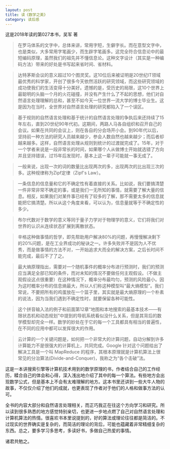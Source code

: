 ```yaml
---
layout: post
title: 读《数学之美》
category: 读后感
---
```

这是2018年读的第027本书，吴军 著

>在罗马体系的文字中，总体来讲，常用字短，生僻字长。而在意型文字中，也是类似，大多常用字笔画少，而生辟字笔画多。这完全符合信息论中的最短编码原理，虽然我们的祖先并不懂信息论。这种文字设计（其实是一种编码方法）带来的好处是书写起来省时间、省材料。

>达特茅斯会议的意义超过10个图灵奖。这10位后来被证明是20世纪IT领域最优秀的科学家，开创了很多今天依然活跃的研究领域，而这些研究领域的成功使我们的生活变得十分美好。遗憾的是，受历史的局限，这10个世界上最聪明的头脑一个月的火花碰撞，并没有产生什么了不起的思想，他们对自然语言处理理解的总和，甚至不如今天一位世界一流大学的博士毕业生。这是因为在当时，全世界对自然语言处理的研究都陷入了一个误区。

>基于规则的自然语言处理和基于统计的自然语言处理的争执后来还持续了15年左右，直到20世纪90年代初。这期间，两路人马各自组织和召开自己的会议。如果在共同的会议上，则在各自的分会场开小会。到90年代以后，坚持前一种方法的研究人员越来越少，参会人数自然也越来越少；而后者却越来越多。这样，自然语言处理从规则到统计的过渡就完成了。15年，对于一个学者来说是一段非常长的时间，如果哪个人从做博士开始就选错了方向并且坚持错误，过15年后发现时，基本上这一辈子可能就一事无成了。

>一般来说，出现一次的词的数量比出现两次的多，出现两次的比出现三次的多。这种规律称为Zipf定律（Zipf's Law）。

>一条信息的信息量和它的不确定性有着直接的关系。比如说，我们要搞清楚一件非常非常不确定的事，或是我们一无所知的事情，就需要了解大量的信息。相反，如果我们对某件事已经有了较多的了解，那不需要太多的信息就能把它搞清楚。所以从这个角度来看，可以认为，信息量就等于不确定性的多少。

>布尔代数对于数学的意义等同于量子力学对于物理学的意义，它们将我们对世界的认识从连续状态扩展到离散状态。

>辛格这种做事情的哲学，即先帮助用户解决80%的问题，再慢慢解决剩下的20%问题，是在工业界成功的秘诀之一。许多失败并不是因为人不优秀，而是做事情的方法不对，一开始追求大而全的解决方案，之后长时间不能完成，最后不了了之。

>最大熵原理指出，需要对一个随机事件的概率分布进行预测时，我们的预测应当满足全部已知的条件，而对未知的情况不要做任何主观假设。（不做主观假设这点很重要）在这种情况下，概率分布最均匀，预测的风险最小。因为这时概率分布的信息熵最大，所以人们称这种模型叫“最大熵模型”。我们常说，不要把所有的鸡蛋放在一个篮子里，其实就是最大熵原理的一个朴素的说法，因为当我们遇到不确定性时，就要保留各种可能性。

>这个拼音输入法的例子和前面第12章“地图和本地搜索的最基本技术——有限状态机和动态规划”中提到的导航系统看似没什么关系，但是其背后的数学模型却完全一样。数学的妙处在于它的每一个工具都具有相当的普遍性，在不同的应用中都可以发挥很大的作用。

>云计算的一个关键问题是，如何把一个非常大的计算问题，自动分解到许多计算能力不是很强大的计算机上，共同完成。Google 针对这个问题给出了解决工具是一个叫 MapReduce 的程序，其根本原理就是计算机算法上很常见的分治算法(Divide-and-Conquer)，我称之为“各个击破”法。

这是一本讲搜索引擎等计算机技术用到的数学原理的书，作者结合自己的工作经历，糅合自己的体会和心得，深入浅出地介绍了其中的每一个算法。有些地方会出现数学公式，但是基本上不会有太难理解的地方。这本书里还讲到一些大牛人物的故事，不仅仅介绍了他们的成就，也更表现了作者对于他们的人格和做事方法的认可。

全书的内容大部分和自然语言处理相关，而正巧我正在往这个方向学习和研究。所以读到很多熟悉的地方感觉特别亲切，也更进一步地点燃了自己对自然语言处理和计算机算法的热情。很喜欢书本里说提到的，好的算法或理论往往都是简洁的。不过现实的世界确实是复杂的，而简洁的理论的背后，可能也蕴藏着非常精细复杂的东西。总之，要多学习多思考，多读好书，多做自己热爱的事情。

诸君共勉之。